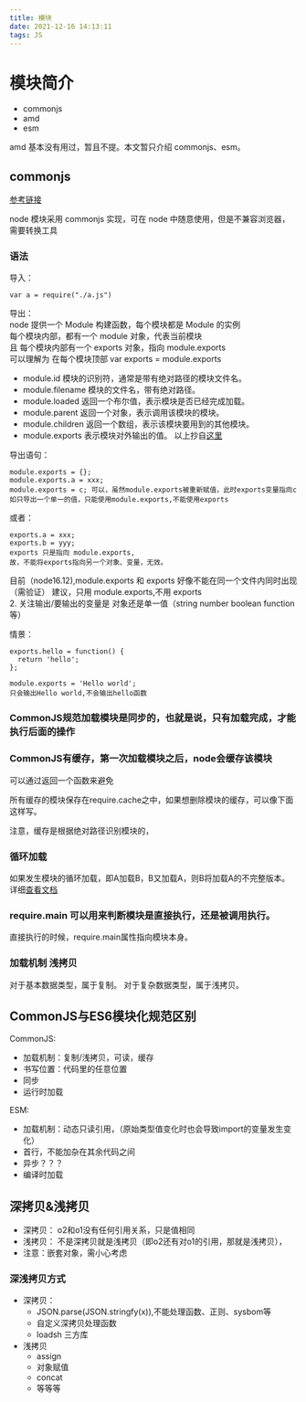 ```yaml
---
title: 模块
date: 2021-12-16 14:13:11
tags: JS
---
```


# 模块简介

- commonjs
- amd
- esm

amd 基本没有用过，暂且不提。本文暂只介绍 commonjs、esm。

## commonjs
[参考链接](http://javascript.ruanyifeng.com/nodejs/module.html#toc13)

node 模块采用 commonjs 实现，可在 node 中随意使用，但是不兼容浏览器，需要转换工具

### 语法

导入：

```
var a = require("./a.js")
```

导出：  
node 提供一个 Module 构建函数，每个模块都是 Module 的实例  
每个模块内部，都有一个 module 对象，代表当前模块  
且 每个模块内部有一个 exports 对象，指向 module.exports  
可以理解为 在每个模块顶部 var exports = module.exports

- module.id 模块的识别符，通常是带有绝对路径的模块文件名。
- module.filename 模块的文件名，带有绝对路径。
- module.loaded 返回一个布尔值，表示模块是否已经完成加载。
- module.parent 返回一个对象，表示调用该模块的模块。
- module.children 返回一个数组，表示该模块要用到的其他模块。
- module.exports 表示模块对外输出的值。
  以上抄自[这里](http://javascript.ruanyifeng.com/nodejs/module.html#toc1)

导出语句：

```
module.exports = {};
module.exports.a = xxx;
module.exports = c; 可以，虽然module.exports被重新赋值，此时exports变量指向c
如只导出一个单一的值，只能使用module.exports,不能使用exports
```

或者：

```
exports.a = xxx;
exports.b = yyy;
exports 只是指向 module.exports,
故，不能将exports指向另一个对象、变量，无效。
```

目前（node16.12),module.exports 和 exports 好像不能在同一个文件内同时出现（需验证）
建议，只用 module.exports,不用 exports  
2. 关注输出/要输出的变量是 对象还是单一值（string number boolean function 等）

情景：

```
exports.hello = function() {
  return 'hello';
};

module.exports = 'Hello world';
只会输出Hello world,不会输出hello函数
```


### CommonJS规范加载模块是同步的，也就是说，只有加载完成，才能执行后面的操作

### CommonJS有缓存，第一次加载模块之后，node会缓存该模块
可以通过返回一个函数来避免  

所有缓存的模块保存在require.cache之中，如果想删除模块的缓存，可以像下面这样写。

注意，缓存是根据绝对路径识别模块的，


### 循环加载
如果发生模块的循环加载，即A加载B，B又加载A，则B将加载A的不完整版本。
详细[查看文档](http://javascript.ruanyifeng.com/nodejs/module.html#toc1)

### require.main 可以用来判断模块是直接执行，还是被调用执行。
直接执行的时候，require.main属性指向模块本身。


### 加载机制  浅拷贝
对于基本数据类型，属于复制。
对于复杂数据类型，属于浅拷贝。



## CommonJS与ES6模块化规范区别
CommonJS:  
+ 加载机制：复制/浅拷贝，可读，缓存
+ 书写位置：代码里的任意位置
+ 同步
+ 运行时加载

ESM:  
+ 加载机制：动态只读引用，（原始类型值变化时也会导致import的变量发生变化）
+ 首行，不能加杂在其余代码之间
+ 异步？？？
+ 编译时加载


## 深拷贝&浅拷贝
+ 深拷贝： o2和o1没有任何引用关系，只是值相同
+ 浅拷贝： 不是深拷贝就是浅拷贝（即o2还有对o1的引用，那就是浅拷贝），
+ 注意：嵌套对象，需小心考虑

### 深浅拷贝方式
+ 深拷贝：
    - JSON.parse(JSON.stringfy(x)),不能处理函数、正则、sysbom等
    - 自定义深拷贝处理函数
    - loadsh 三方库
+ 浅拷贝
    - assign
    - 对象赋值
    - concat
    - 等等等
